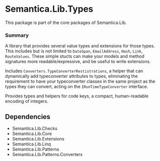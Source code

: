 # Semantica.Lib.Types
This package is part of the core packages of Semantica.Lib.

### Summary

A library that provides several value types and extensions for those types. This includes but is not limited to
``DateSpan``, ``EmailAddress``, ``Hash``, ``Link``, ``RouteValues``. These simple stucts can make your models and
method signatures more readable/expressive, and be useful to write extensions.       

Includes ``Converters.TypeConverterRestistrations``, a helper that can dynamically add typeconverter attributes to
types, eliminating the requirement to have your typeconverter classes in the same project as the types they can 
convert, acting on the ``IRunTimeTypeConverter`` interface. 

Provides types and helpers for code keys, a compact, human-readable encoding of integers. 

## Dependencies

- Semantica.Lib.Checks
- Semantica.Lib.Core
- Semantica.Lib.Extensions
- Semantica.Lib.Linq
- Semantica.Lib.Patterns
- Semantica.Lib.Patterns.Converters
